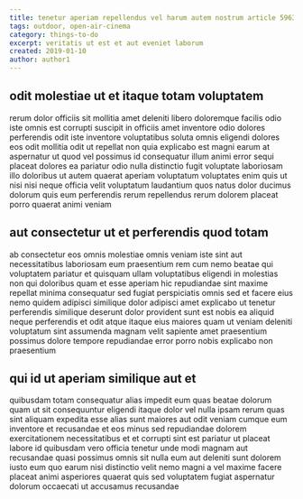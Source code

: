 ```yaml
---
title: tenetur aperiam repellendus vel harum autem nostrum article 5963
tags: outdoor, open-air-cinema
category: things-to-do
excerpt: veritatis ut est et aut eveniet laborum
created: 2019-01-10
author: author1
---
```


## odit molestiae ut et itaque totam voluptatem

rerum dolor officiis sit mollitia amet deleniti libero doloremque facilis odio iste omnis est corrupti suscipit in officiis amet inventore odio dolores perferendis odit iste inventore voluptatibus soluta omnis eligendi dolores eos odit mollitia odit ut repellat non quia explicabo est magni earum at aspernatur ut quod vel possimus id consequatur illum animi error sequi placeat dolores ea pariatur odio nulla distinctio fugit voluptate laboriosam illo doloribus ut autem quaerat aperiam voluptatum voluptates enim quis ut nisi nisi neque officia velit voluptatum laudantium quos natus dolor ducimus dolorum quis eum perferendis rerum repellendus rerum dolorem placeat porro quaerat animi veniam

## aut consectetur ut et perferendis quod totam

ab consectetur eos omnis molestiae omnis veniam iste sint aut necessitatibus laboriosam eum praesentium rem cum nemo beatae qui voluptatem pariatur et quisquam ullam voluptatibus eligendi in molestias non qui doloribus quam et esse aperiam hic repudiandae sint maxime repellat minima consequatur sed fugiat perspiciatis omnis sed et facere eius nemo quidem adipisci similique dolor adipisci amet explicabo ut tenetur perferendis similique deserunt dolor provident sunt est nobis ea aliquid neque perferendis et odit atque itaque eius maiores quam ut veniam deleniti voluptatum sint assumenda magnam velit sapiente amet praesentium possimus dolore tempore repudiandae error porro nobis explicabo non praesentium

## qui id ut aperiam similique aut et

quibusdam totam consequatur alias impedit eum quas beatae dolorum quam ut sit consequuntur eligendi itaque dolor vel nulla ipsam rerum quas sint aliquam expedita esse alias sunt maiores aut odit veniam cumque eum inventore et recusandae et eos minus sed repudiandae dolorem exercitationem necessitatibus et et corrupti sint est pariatur ut placeat labore id quibusdam vero officia tenetur unde modi magnam aut recusandae quasi possimus omnis sit nulla eum aut deleniti sunt dolorem iusto eum quo earum nisi distinctio velit nemo magni a vel maxime facere placeat animi asperiores quaerat quis sed voluptatem fugiat aspernatur dolorum occaecati ut accusamus recusandae
